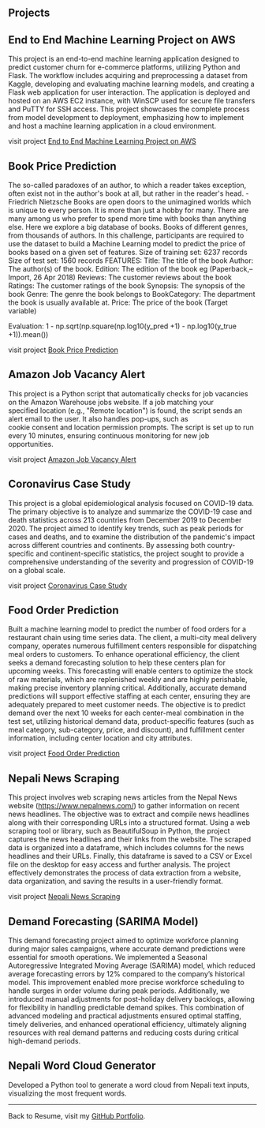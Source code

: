 

## Projects








## End to End Machine Learning Project on AWS  




  This project is an end-to-end machine learning application designed to predict customer churn for e-commerce platforms, utilizing Python 
  and Flask. The workflow includes acquiring and preprocessing a dataset from Kaggle, developing and evaluating machine learning models, and 
  creating a Flask web application for user interaction. The application is deployed and hosted on an AWS EC2 instance, with WinSCP used for 
  secure file transfers and PuTTY for SSH access. This project showcases the complete process from model development to deployment, 
  emphasizing how to implement and host a machine learning application in a cloud environment.
  


  
  visit project [End to End Machine Learning Project on AWS](https://github.com/aktrikx/e2eml_project)













## Book Price Prediction



  The so-called paradoxes of an author, to which a reader takes exception, often exist not in the author's book at all, but rather in the 
  reader's head. - Friedrich Nietzsche Books are open doors to the unimagined worlds which is unique to every person. It is more than just a 
  hobby for many. There are many among us who prefer to spend more time with books than anything else. Here we explore a big database of 
  books. Books of different genres, from thousands of authors. In this challenge, participants are required to use the dataset to build a 
  Machine Learning model to predict the price of books based on a given set of features. Size of training set: 6237 records Size of test 
  set: 1560 records FEATURES: Title: The title of the book Author: The author(s) of the book. Edition: The edition of the book eg 
  (Paperback,– Import, 26 Apr 2018) Reviews: The customer reviews about the book Ratings: The customer ratings of the book Synopsis: The 
  synopsis of the book Genre: The genre the book belongs to BookCategory: The department the book is usually available at. Price: The price 
  of the book (Target variable)

  Evaluation: 1 - np.sqrt(np.square(np.log10(y_pred +1) - np.log10(y_true +1)).mean())




  
  visit project [Book Price Prediction](https://github.com/aktrikx/DSprojects/blob/main/Book_Price_Hackathon.ipynb)












## Amazon Job Vacancy Alert



  
  This project is a Python script that automatically checks for job vacancies on the Amazon Warehouse jobs website. If a job matching your       
  specified location (e.g., "Remote location") is found, the script sends an alert email to the user. It also handles pop-ups, such as       
  cookie consent and location permission prompts. The script is set up to run every 10 minutes, ensuring continuous monitoring for new job   
  opportunities.

  visit project [Amazon Job Vacancy Alert](https://github.com/aktrikx/amazon_job_vacancy_alert)











## Coronavirus Case Study




  This project is a global epidemiological analysis focused on COVID-19 data. The primary objective is to analyze and summarize the COVID-19 
  case and death statistics across 213 countries from December 2019 to December 2020. The project aimed to identify key trends, such as peak 
  periods for cases and deaths, and to examine the distribution of the pandemic's impact across different countries and continents. By 
  assessing both country-specific and continent-specific statistics, the project sought to provide a comprehensive understanding of the 
  severity and progression of COVID-19 on a global scale.
  
  visit project [Coronavirus Case Study](https://github.com/aktrikx/DSprojects/blob/main/Coronavirus__Case_Study.ipynb)














## Food Order Prediction





  Built a machine learning model to predict the number of food orders for a restaurant chain using time series data.
  The client, a multi-city meal delivery company, operates numerous fulfillment centers responsible for dispatching meal orders to 
  customers. To enhance operational efficiency, the client seeks a demand forecasting solution to help these centers plan for upcoming 
  weeks. This forecasting will enable centers to optimize the stock of raw materials, which are replenished weekly and are highly 
  perishable, making precise inventory planning critical. Additionally, accurate demand predictions will support effective staffing at each 
  center, ensuring they are adequately prepared to meet customer needs. The objective is to predict demand over the next 10 weeks for each 
  center-meal combination in the test set, utilizing historical demand data, product-specific features (such as meal category, sub-category, 
  price, and discount), and fulfillment center information, including center location and city attributes.

  visit project [Food Order Prediction](https://github.com/aktrikx/DSprojects/blob/main/Food_order_py.ipynb)













## Nepali News Scraping




  This project involves web scraping news articles from the Nepal News website (https://www.nepalnews.com/) to gather information on recent 
  news headlines. The objective was to extract and compile news headlines along with their corresponding URLs into a structured format. 
  Using a web scraping tool or library, such as BeautifulSoup in Python, the project captures the news headlines and their links from the 
  website. The scraped data is organized into a dataframe, which includes columns for the news headlines and their URLs. Finally, this 
  dataframe is saved to a CSV or Excel file on the desktop for easy access and further analysis. The project effectively demonstrates the 
  process of data extraction from a website, data organization, and saving the results in a user-friendly format.
  
  visit project [Nepali News Scraping](https://github.com/aktrikx/Python_projects/blob/main/Nepali_News_Scraping.ipynb)














## Demand Forecasting (SARIMA Model) 




This demand forecasting project aimed to optimize workforce planning during major sales campaigns, where accurate demand predictions were essential for smooth operations. We implemented a Seasonal Autoregressive Integrated Moving Average (SARIMA) model, which reduced average forecasting errors by 12% compared to the company’s historical model. This improvement enabled more precise workforce scheduling to handle surges in order volume during peak periods. Additionally, we introduced manual adjustments for post-holiday delivery backlogs, allowing for flexibility in handling predictable demand spikes. This combination of advanced modeling and practical adjustments ensured optimal staffing, timely deliveries, and enhanced operational efficiency, ultimately aligning resources with real demand patterns and reducing costs during critical high-demand periods.
  











## Nepali Word Cloud Generator




  Developed a Python tool to generate a word cloud from Nepali text inputs, visualizing the most frequent words.



---

Back to Resume, visit my [GitHub Portfolio](README.md).

